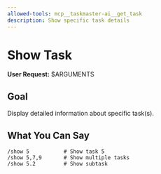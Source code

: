 ```yaml
---
allowed-tools: mcp__taskmaster-ai__get_task
description: Show specific task details
---
```


# Show Task

**User Request:** $ARGUMENTS

## Goal

Display detailed information about specific task(s).

## What You Can Say

```
/show 5           # Show task 5
/show 5,7,9       # Show multiple tasks
/show 5.2         # Show subtask
```
